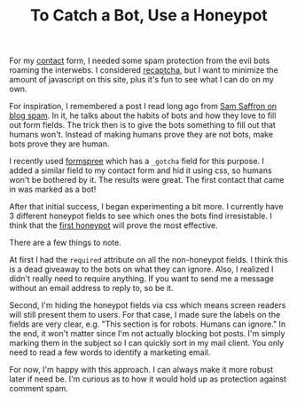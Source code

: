 ﻿---
title: To Catch a Bot, Use a Honeypot
created: 8/9/2016 10:22:44 AM
published: 8/9/2016 10:22:44 AM
tags: [blog,security, web-development, spam-prevention]
---

For my [contact] form, I needed some spam protection from the evil bots roaming the interwebs. I considered [recaptcha], but I want to minimize the amount of javascript on this site, plus it's fun to see what I can do on my own.

For inspiration, I remembered a post I read long ago from [Sam Saffron on blog spam][saffron]. In it, he talks about the habits of bots and how they love to fill out form fields. The trick then is to give the bots something to fill out that humans won't. Instead of making humans prove they are not bots, make bots prove they are human.

I recently used [formspree] which has a `_gotcha` field for this purpose. I added a similar field to my contact form and hid it using css, so humans won't be bothered by it. The results were great. The first contact that came in was marked as a bot!

After that initial success, I began experimenting a bit more. I currently have 3 different honeypot fields to see which ones the bots find irresistable. I think that the [first honeypot] will prove the most effective.

There are a few things to note. 

At first I had the `required` attribute on all the non-honeypot fields. I think this is a dead giveaway to the bots on what they can ignore. Also, I realized I didn't really need to require anything. If you want to send me a message without an email address to reply to, so be it.

Second, I'm hiding the honeypot fields via css which means screen readers will still present them to users. For that case, I made sure the labels on the fields are very clear, e.g. "This section is for robots. Humans can ignore." In the end, it won't matter since I'm not actually blocking bot posts. I'm simply marking them in the subject so I can quickly sort in my mail client. You only need to read a few words to identify a marketing email.

For now, I'm happy with this approach. I can always make it more robust later if need be. I'm curious as to how it would hold up as protection against comment spam.



[contact]: /contact
[recaptcha]: https://www.google.com/recaptcha/intro/index.html
[saffron]: https://samsaffron.com/archive/2011/10/04/Spam+bacon+sausage+and+blog+spam+a+JavaScript+approach
[formspree]: https://formspree.io/
[first honeypot]: https://github.com/kijanawoodard/Blog/blob/4dffaaadc4eb2a7e9d53849f662159ffddac7e52/src/Blog.Web/Actions/Contact/Index.cshtml#L20

